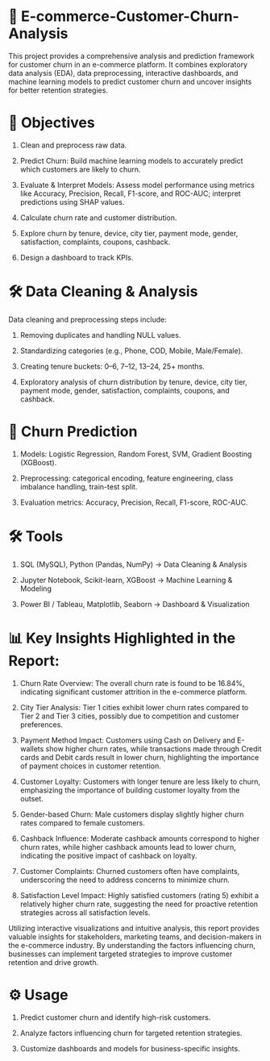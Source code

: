 # 📘 E-commerce-Customer-Churn-Analysis
This project provides a comprehensive analysis and prediction framework for customer churn in an e-commerce platform. It combines exploratory data analysis (EDA), data preprocessing, interactive dashboards, and machine learning models to predict customer churn and uncover insights for better retention strategies.

# 🎯 Objectives

1. Clean and preprocess raw data.

2. Predict Churn: Build machine learning models to accurately predict which customers are likely to churn.

3. Evaluate & Interpret Models: Assess model performance using metrics like Accuracy, Precision, Recall, F1-score, and ROC-AUC; interpret predictions using SHAP values.

3. Calculate churn rate and customer distribution.

4. Explore churn by tenure, device, city tier, payment mode, gender, satisfaction, complaints, coupons, cashback.

5. Design a dashboard to track KPIs.

# 🛠 Data Cleaning & Analysis

Data cleaning and preprocessing steps include:

1. Removing duplicates and handling NULL values.

2. Standardizing categories (e.g., Phone, COD, Mobile, Male/Female).

3. Creating tenure buckets: 0–6, 7–12, 13–24, 25+ months.

4. Exploratory analysis of churn distribution by tenure, device, city tier, payment mode, gender, satisfaction, complaints, coupons, and cashback.

# 🔮 Churn Prediction

1. Models: Logistic Regression, Random Forest, SVM, Gradient Boosting (XGBoost).

2. Preprocessing: categorical encoding, feature engineering, class imbalance handling, train-test split.

3. Evaluation metrics: Accuracy, Precision, Recall, F1-score, ROC-AUC.

# 🛠 Tools

1. SQL (MySQL), Python (Pandas, NumPy) → Data Cleaning & Analysis

2. Jupyter Notebook, Scikit-learn, XGBoost → Machine Learning & Modeling

3. Power BI / Tableau, Matplotlib, Seaborn → Dashboard & Visualization

# 📊 Key Insights Highlighted in the Report:

1. Churn Rate Overview: The overall churn rate is found to be 16.84%, indicating significant customer attrition in the e-commerce platform.

2. City Tier Analysis: Tier 1 cities exhibit lower churn rates compared to Tier 2 and Tier 3 cities, possibly due to competition and customer preferences.

3. Payment Method Impact: Customers using Cash on Delivery and E-wallets show higher churn rates, while transactions made through Credit cards and Debit cards result in lower churn, highlighting the importance of payment choices in customer retention.

4. Customer Loyalty: Customers with longer tenure are less likely to churn, emphasizing the importance of building customer loyalty from the outset.

5. Gender-based Churn: Male customers display slightly higher churn rates compared to female customers.

6. Cashback Influence: Moderate cashback amounts correspond to higher churn rates, while higher cashback amounts lead to lower churn, indicating the positive impact of cashback on loyalty.

7. Customer Complaints: Churned customers often have complaints, underscoring the need to address concerns to minimize churn.

8. Satisfaction Level Impact: Highly satisfied customers (rating 5) exhibit a relatively higher churn rate, suggesting the need for proactive retention strategies across all satisfaction levels.

Utilizing interactive visualizations and intuitive analysis, this report provides valuable insights for stakeholders, marketing teams, and decision-makers in the e-commerce industry. By understanding the factors influencing churn, businesses can implement targeted strategies to improve customer retention and drive growth.

# ⚙️ Usage

1. Predict customer churn and identify high-risk customers.

2. Analyze factors influencing churn for targeted retention strategies.

3. Customize dashboards and models for business-specific insights.
